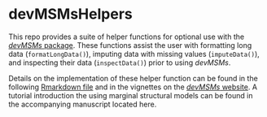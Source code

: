 # devMSMsHelpers
This repo provides a suite of helper functions for optional use with the <a href="https://github.com/istallworthy/devMSMs">*devMSMs* package</a>. These functions assist the user with formatting long data (`formatLongData()`), imputing data with missing values (`imputeData()`), and inspecting their data (`inspectData()`) prior to using *devMSMs*.  

Details on the implementation of these helper function can be found in the following <a href="https://github.com/istallworthy/devMSMs/blob/main/examplePipelineRevised.Rmd">Rmarkdown file</a>  and in the vignettes on the <a href="https://istallworthy.github.io/devMSMs/">*devMSMs* website</a>. A tutorial introduction the using marginal structural models can be found in the accompanying manuscript located here.  
